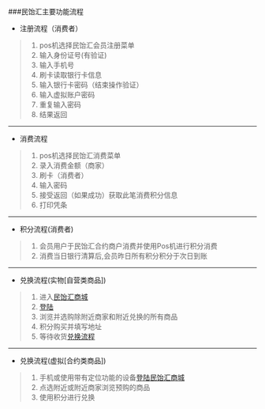 
###民饴汇主要功能流程
* 注册流程（消费者）
> 1. pos机选择民饴汇会员注册菜单
> 2. 输入身份证号(有验证)
> 3. 输入手机号
> 4. 刷卡读取银行卡信息
> 5. 输入银行卡密码（结束操作验证）
> 6. 输入虚拟账户密码
> 7. 重复输入密码
> 8. 结果返回

---
* 消费流程
> 1. pos机选择民饴汇消费菜单
> 2. 录入消费金额（商家）
> 3. 刷卡（消费者）
> 4. 输入密码
> 5. 接受返回（如果成功）获取此笔消费积分信息
> 6. 打印凭条

---
* 积分流程(消费者)
> 1. 会员用户于民饴汇合约商户消费并使用Pos机进行积分消费
> 2. 消费当日银行清算后,会员昨日所有积分积分于次日到账

---
* 兑换流程(实物[自营类商品])
> 1. 进入[民饴汇商城][1]
> 2. [登陆][2]
> 3. 浏览并选购除附近商家和附近兑换的所有商品
> 4. 积分购买并填写地址
> 5. 等待收货[兑换流程][3]

---
* 兑换流程(虚拟[合约类商品])
> 1. 手机或使用带有定位功能的设备[登陆][2][民饴汇商城][1]
> 2. 点选附近或附近商家浏览预购的商品
> 3. 使用积分进行兑换


[1]: http://minyihui.com "民饴汇商城"
[2]: http://minyihui.com/user.php "登陆页面"
[3]: http://minyihui.com/article.php?id=23 "兑换流程"